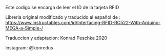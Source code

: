 Este codigo se encarga de leer el ID de la tarjeta RFID

Libreria original modificado y traducido al español de :
https://www.instructables.com/id/Interfacing-RFID-RC522-With-Arduino-MEGA-a-Simple-/

Traduccion y adaptacion: Konrad Peschka 2020 

Instagram: @konredus
